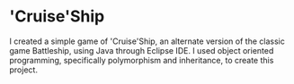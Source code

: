 # 'Cruise'Ship

I created a simple game of 'Cruise'Ship, an alternate version of the classic game Battleship, using Java through Eclipse IDE. I used object oriented programming, specifically polymorphism and inheritance, to create this project.

